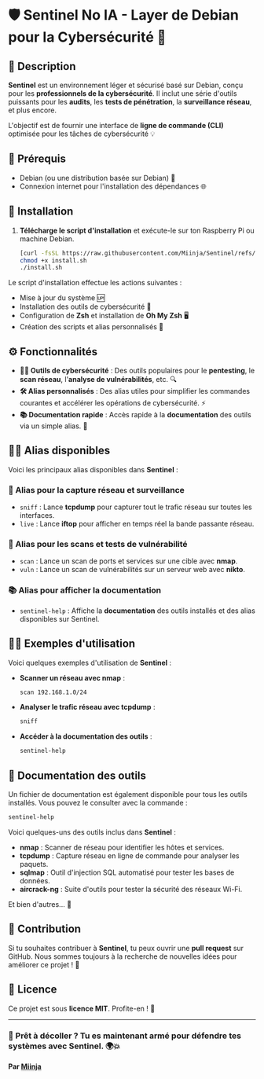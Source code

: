 
# 🛡️ **Sentinel No IA** - Layer de Debian pour la Cybersécurité 🚀

## 🌟 Description

**Sentinel** est un environnement léger et sécurisé basé sur Debian, conçu pour les **professionnels de la cybersécurité**. Il inclut une série d'outils puissants pour les **audits**, les **tests de pénétration**, la **surveillance réseau**, et plus encore.

L'objectif est de fournir une interface de **ligne de commande (CLI)** optimisée pour les tâches de cybersécurité 💡

## 📝 Prérequis

- Debian (ou une distribution basée sur Debian) 🐧
- Connexion internet pour l'installation des dépendances 🌐

## 🚀 Installation

1. **Télécharge le script d'installation** et exécute-le sur ton Raspberry Pi ou machine Debian.

   ```bash
   [curl -fsSL https://raw.githubusercontent.com/Miinja/Sentinel/refs/heads/no-ia/install.sh -o install.sh]
   chmod +x install.sh
   ./install.sh
   ```

Le script d'installation effectue les actions suivantes :

- Mise à jour du système 🆙
- Installation des outils de cybersécurité 🔐
- Configuration de **Zsh** et installation de **Oh My Zsh** 🖥️
- Création des scripts et alias personnalisés 🔧

## ⚙️ Fonctionnalités

- **🕵️‍♂️ Outils de cybersécurité** : Des outils populaires pour le **pentesting**, le **scan réseau**, l'**analyse de vulnérabilités**, etc. 🔍
- **🛠️ Alias personnalisés** : Des alias utiles pour simplifier les commandes courantes et accélérer les opérations de cybersécurité. ⚡
- **📚 Documentation rapide** : Accès rapide à la **documentation** des outils via un simple alias. 📄


## 🧑‍💻 Alias disponibles

Voici les principaux alias disponibles dans **Sentinel** :

### 📡 Alias pour la capture réseau et surveillance

* `sniff` : Lance **tcpdump** pour capturer tout le trafic réseau sur toutes les interfaces.
* `live` : Lance **iftop** pour afficher en temps réel la bande passante réseau.

### 🔎 Alias pour les scans et tests de vulnérabilité

* `scan` : Lance un scan de ports et services sur une cible avec **nmap**.
* `vuln` : Lance un scan de vulnérabilités sur un serveur web avec **nikto**.

### 📚 Alias pour afficher la documentation

* `sentinel-help` : Affiche la **documentation** des outils installés et des alias disponibles sur Sentinel.

## 👨‍💻 Exemples d'utilisation

Voici quelques exemples d'utilisation de **Sentinel** :

* **Scanner un réseau avec nmap** :

  ```bash
  scan 192.168.1.0/24
  ```

* **Analyser le trafic réseau avec tcpdump** :

  ```bash
  sniff
  ```

* **Accéder à la documentation des outils** :

  ```bash
  sentinel-help
  ```

## 📖 Documentation des outils

Un fichier de documentation est également disponible pour tous les outils installés. Vous pouvez le consulter avec la commande :

```bash
sentinel-help
```

Voici quelques-uns des outils inclus dans **Sentinel** :

* **nmap** : Scanner de réseau pour identifier les hôtes et services.
* **tcpdump** : Capture réseau en ligne de commande pour analyser les paquets.
* **sqlmap** : Outil d'injection SQL automatisé pour tester les bases de données.
* **aircrack-ng** : Suite d'outils pour tester la sécurité des réseaux Wi-Fi.

Et bien d'autres... 🔧

## 👐 Contribution

Si tu souhaites contribuer à **Sentinel**, tu peux ouvrir une **pull request** sur GitHub. Nous sommes toujours à la recherche de nouvelles idées pour améliorer ce projet ! 🚀

## 📄 Licence

Ce projet est sous **licence MIT**. Profite-en ! 🎉

---

### 🚀 Prêt à décoller ? Tu es maintenant armé pour défendre tes systèmes avec **Sentinel**. 🌍💥
**Par [Miinja](https://github.com/Miinja)**

